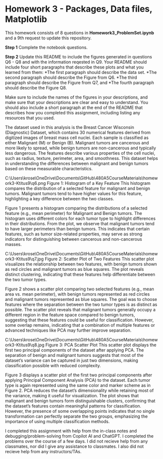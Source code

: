 # Homework 3 - Packages, Data files, Matplotlib

This homework consists of 8 questions in **Homework3_ProblemSet.ipynb** and a 9th request to update this repository.

**Step 1** Complete the notebook questions.

**Step 2** Update this README to include the figures generated in questions Q6 - Q8 and with the information reqested in Q9. Your README should include four short paragraphs that describe these plots and what you learned from them:
*The first paragraph should describe the data set. 
*The second paragraph should describe the Figure from Q6.
*The third paragraph should describe the Figure from Q7, and 
*The fourth paragraph should describe the Figure Q8.  

Make sure to include the names of the figures in your descriptions, and make sure that your descriptions are clear and easy to understand.  You should also include a short paragraph at the end of the README that describes how you completed this assignment, including listing any resources that you used.



The dataset used in this analysis is the Breast Cancer Wisconsin (Diagnostic) Dataset, which contains 30 numerical features derived from digitized images of breast mass cell nuclei. Each sample is classified as either Malignant (M) or Benign (B). Malignant tumors are cancerous and more likely to spread, while benign tumors are non-cancerous and typically less dangerous. The features describe various properties of the cell nuclei, such as radius, texture, perimeter, area, and smoothness. This dataset helps in understanding the differences between malignant and benign tumors based on these measurable characteristics.

C:\Users\krose\OneDrive\Documents\GitHub\480A5CourseMaterials\homework3-Ktitus9\q6.png
Figure 1: Histogram of a Key Feature
This histogram compares the distribution of a selected feature for malignant and benign tumors. Malignant tumors tend to have higher values for this feature, highlighting a key difference between the two classes.

Figure 1 presents a histogram comparing the distributions of a selected feature (e.g., mean perimeter) for Malignant and Benign tumors. The histogram uses different colors for each tumor type to highlight differences in their distributions. From the plot, we observe that malignant tumors tend to have larger perimeters than benign tumors. This indicates that certain features, such as tumor size-related properties, may serve as strong indicators for distinguishing between cancerous and non-cancerous masses.

C:\Users\krose\OneDrive\Documents\GitHub\480A5CourseMaterials\homework3-Ktitus9\q7.jpg
Figure 2: Scatter Plot of Two Features
This scatter plot visualizes the relationship between two features, with benign tumors shown as red circles and malignant tumors as blue squares. The plot reveals distinct clustering, indicating that these features help differentiate between the two tumor types.

Figure 2 shows a scatter plot comparing two selected features (e.g., mean area vs. mean perimeter), with benign tumors represented as red circles and malignant tumors represented as blue squares. The goal was to choose features where the separation between the two tumor types is as distinct as possible. The scatter plot reveals that malignant tumors generally occupy a different region in the feature space compared to benign tumors, suggesting that these features could be useful for classification. However, some overlap remains, indicating that a combination of multiple features or advanced techniques like PCA may further improve separation.

C:\Users\krose\OneDrive\Documents\GitHub\480A5CourseMaterials\homework3-Ktitus9\q8.jpg
Figure 3: PCA Scatter Plot
This scatter plot displays the first two principal components of the dataset after applying PCA. The separation of benign and malignant tumors suggests that most of the dataset’s variance can be captured in just two dimensions, making classification possible with reduced complexity.

Figure 3 displays a scatter plot of the first two principal components after applying Principal Component Analysis (PCA) to the dataset. Each tumor type is again represented using the same color and marker scheme as in Figure 2. PCA reduces the dataset’s dimensionality while retaining most of the variance, making it useful for visualization. The plot shows that malignant and benign tumors form distinguishable clusters, confirming that the dataset’s features contain meaningful patterns for classification. However, the presence of some overlapping points indicates that no single transformation can perfectly separate the two groups, emphasizing the importance of using multiple classification methods.

I completed this assignment with help from the in-class notes and debugging/problem-solving from Copilot AI and ChatGPT. I completed the problems over the course of a few days. I did not recieve help from any classmates, nor did I give any assistance to classmates. I also did not recieve help from any instructors/TAs.
